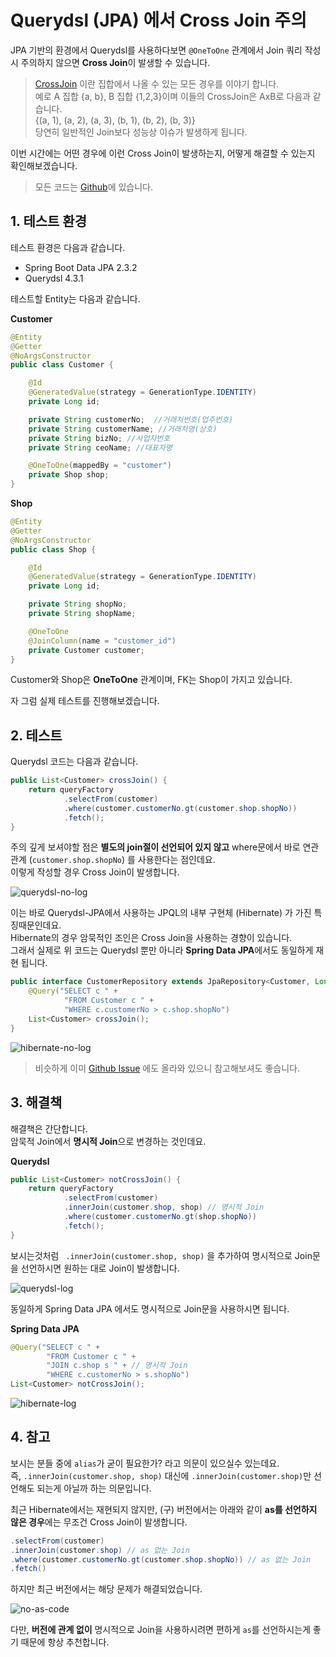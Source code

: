 # Querydsl (JPA) 에서 Cross Join 주의

JPA 기반의 환경에서 Querydsl를 사용하다보면 ```@OneToOne``` 관계에서 Join 쿼리 작성시 주의하지 않으면 **Cross Join**이 발생할 수 있습니다.  
  
> [CrossJoin](https://www.sqlshack.com/sql-cross-join-with-examples/) 이란 집합에서 나올 수 있는 모든 경우를 이야기 합니다.  
> 예로 A 집합 {a, b}, B 집합 {1,2,3}이며 이들의 CrossJoin은 AxB로 다음과 같습니다.  
> {(a, 1), (a, 2), (a, 3), (b, 1), (b, 2), (b, 3)}  
> 당연히 일반적인 Join보다 성능상 이슈가 발생하게 됩니다.

이번 시간에는 어떤 경우에 이런 Cross Join이 발생하는지, 어떻게 해결할 수 있는지 확인해보겠습니다.

> 모든 코드는 [Github](https://github.com/jojoldu/blog-code/tree/master/spring-boot-querydsl/src/main/java/com/jojoldu/blogcode/querydsl/domain/ad)에 있습니다.

## 1. 테스트 환경

테스트 환경은 다음과 같습니다.

* Spring Boot Data JPA 2.3.2
* Querydsl 4.3.1

테스트할 Entity는 다음과 같습니다.  
  
**Customer**

```java
@Entity
@Getter
@NoArgsConstructor
public class Customer {

    @Id
    @GeneratedValue(strategy = GenerationType.IDENTITY)
    private Long id;

    private String customerNo;  //거래처번호(업주번호)
    private String customerName; //거래처명(상호)
    private String bizNo; //사업자번호
    private String ceoName; //대표자명

    @OneToOne(mappedBy = "customer")
    private Shop shop;
}
```

**Shop**

```java
@Entity
@Getter
@NoArgsConstructor
public class Shop {

    @Id
    @GeneratedValue(strategy = GenerationType.IDENTITY)
    private Long id;

    private String shopNo;
    private String shopName;

    @OneToOne
    @JoinColumn(name = "customer_id")
    private Customer customer;
}
```

Customer와 Shop은 **OneToOne** 관계이며, FK는 Shop이 가지고 있습니다.  
  
자 그럼 실제 테스트를 진행해보겠습니다.

## 2. 테스트

Querydsl 코드는 다음과 같습니다.

```java
public List<Customer> crossJoin() {
    return queryFactory
            .selectFrom(customer)
            .where(customer.customerNo.gt(customer.shop.shopNo))
            .fetch();
}
```

주의 깊게 보셔야할 점은 **별도의 join절이 선언되어 있지 않고** where문에서 바로 연관관계 (```customer.shop.shopNo```) 를 사용한다는 점인데요.  
이렇게 작성할 경우 Cross Join이 발생합니다.  

![querydsl-no-log](./images/querydsl-no-log.png)

이는 바로 Querydsl-JPA에서 사용하는 JPQL의 내부 구현체 (Hibernate) 가 가진 특징때문인데요.  
Hibernate의 경우 암묵적인 조인은 Cross Join을 사용하는 경향이 있습니다.  
그래서 실제로 위 코드는 Querydsl 뿐만 아니라 **Spring Data JPA**에서도 동일하게 재현 됩니다.

```java
public interface CustomerRepository extends JpaRepository<Customer, Long> {
    @Query("SELECT c " +
            "FROM Customer c " +
            "WHERE c.customerNo > c.shop.shopNo")
    List<Customer> crossJoin();
}
```

![hibernate-no-log](./images/hibernate-no-log.png)

> 비슷하게 이미 [Github Issue](https://github.com/querydsl/querydsl/issues/2182#issuecomment-707867112) 에도 올라와 있으니 참고해보셔도 좋습니다.

## 3. 해결책

해결책은 간단합니다.  
암묵적 Join에서 **명시적 Join**으로 변경하는 것인데요.  
  
**Querydsl**

```java
public List<Customer> notCrossJoin() {
    return queryFactory
            .selectFrom(customer)
            .innerJoin(customer.shop, shop) // 명시적 Join
            .where(customer.customerNo.gt(shop.shopNo))
            .fetch();
}
```

보시는것처럼 ``` .innerJoin(customer.shop, shop)``` 을 추가하여 명시적으로 Join문을 선언하시면 원하는 대로 Join이 발생합니다.

![querydsl-log](./images/querydsl-log.png)

동일하게 Spring Data JPA 에서도 명시적으로 Join문을 사용하시면 됩니다.

**Spring Data JPA**

```java
@Query("SELECT c " +
        "FROM Customer c " +
        "JOIN c.shop s " + // 명시적 Join
        "WHERE c.customerNo > s.shopNo")
List<Customer> notCrossJoin();
```

![hibernate-log](./images/hibernate-log.png)

## 4. 참고

보시는 분들 중에 ```alias```가 굳이 필요한가? 라고 의문이 있으실수 있는데요.  
즉, ```.innerJoin(customer.shop, shop)``` 대신에 ```.innerJoin(customer.shop)```만 선언해도 되는게 아닐까 하는 의문입니다.  
  
최근 Hibernate에서는 재현되지 않지만, (구) 버전에서는 아래와 같이 **as를 선언하지 않은 경우**에는 무조건 Cross Join이 발생합니다.

```java
.selectFrom(customer)
.innerJoin(customer.shop) // as 없는 Join
.where(customer.customerNo.gt(customer.shop.shopNo)) // as 없는 Join
.fetch()
```

하지만 최근 버전에서는 해당 문제가 해결되었습니다.

![no-as-code](./images/no-as-code.png)

다만, **버전에 관계 없이** 명시적으로 Join을 사용하시려면 편하게 ```as```를 선언하시는게 좋기 때문에 항상 추천합니다.